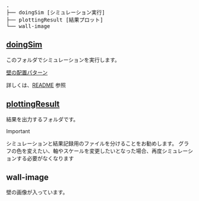 <pre>
.
├── doingSim [シミュレーション実行]
├── plottingResult [結果プロット]
└── wall-image
</pre>

## [doingSim](doingSim)

このフォルダでシミュレーションを実行します。

[壁の配置パターン](doingSim/walls.md)

詳しくは、[README](doingSim/README.md) 参照

## [plottingResult](plottingResult)

結果を出力するフォルダです。

> [!IMPORTANT]
> シミュレーションと結果記録用のファイルを分けることをお勧めします。
> グラフの色を変えたい、軸やスケールを変更したいとなった場合、再度シミュレーションする必要がなくなります

## wall-image

壁の画像が入っています。
